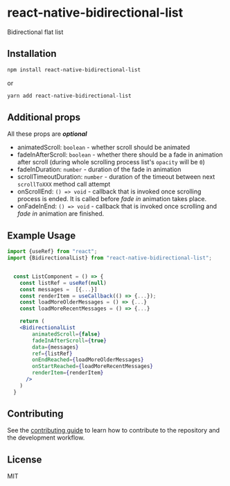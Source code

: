 # react-native-bidirectional-list

Bidirectional flat list

## Installation

```sh
npm install react-native-bidirectional-list
```

or

```sh
yarn add react-native-bidirectional-list
```

## Additional props

All these props are **_optional_**

- animatedScroll: `boolean` - whether scroll should be animated
- fadeInAfterScroll: `boolean` - whether there should be a fade in animation after scroll (during whole scrolling process list's `opacity` will be `0`)
- fadeInDuration: `number` - duration of the fade in animation
- scrollTimeoutDuration: `number` - duration of the timeout between next `scrollToXXX` method call attempt
- onScrollEnd: `() => void` - callback that is invoked once scrolling process is ended. It is called before _fade in_ animation takes place.
- onFadeInEnd: `() => void` - callback that is invoked once scrolling and _fade in_ animation are finished.

## Example Usage

```jsx
import {useRef} from "react";
import {BidirectionalList} from "react-native-bidirectional-list";


  const ListComponent = () => {
    const listRef = useRef(null)
    const messages =  [{...}]
    const renderItem = useCallback(() => {...});
    const loadMoreOlderMessages = () => {...}
    const loadMoreRecentMessages = () => {...}

    return (
    <BidirectionalList
        animatedScroll={false}
        fadeInAfterScroll={true}
        data={messages}
        ref={listRef}
        onEndReached={loadMoreOlderMessages}
        onStartReached={loadMoreRecentMessages}
        renderItem={renderItem}
      />
    )
  }
```

## Contributing

See the [contributing guide](CONTRIBUTING.md) to learn how to contribute to the repository and the development workflow.

## License

MIT
